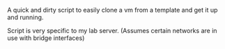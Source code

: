 A quick and dirty script to easily clone a vm from a template and get it up and running. 

Script is very specific to my lab server. (Assumes certain networks are in use with bridge interfaces)
